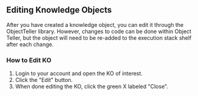 ## Editing Knowledge Objects

After you have created a knowledge object, you can edit it through the ObjectTeller library. However, changes to code can be done within Object Teller, but the object will need to be re-added to the execution stack shelf after each change.

### How to Edit KO

1. Login to your account and open the KO of interest.
2. Click the "Edit" button.
3. When done editing the KO, click the green X labeled "Close". 



